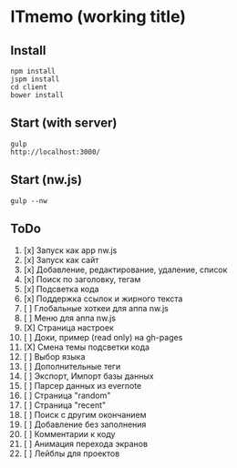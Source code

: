 # ITmemo (working title)

## Install
```
npm install
jspm install
cd client
bower install
```

## Start (with server)
```
gulp
http://localhost:3000/
```

## Start (nw.js)
```
gulp --nw
```

## ToDo
1. [x] Запуск как app nw.js
2. [x] Запуск как сайт
3. [x] Добавление, редактирование, удаление, список
4. [x] Поиск по заголовку, тегам
5. [x] Подсветка кода
6. [x] Поддержка ссылок и жирного текста
7. [ ] Глобальные хоткеи для аппа nw.js
8. [ ] Меню для аппа nw.js
9. [X] Страница настроек
10. [ ] Доки, пример (read only) на gh-pages
11. [X] Смена темы подсветки кода
12. [ ] Выбор языка
13. [ ] Дополнительные теги
14. [ ] Экспорт, Импорт базы данных
15. [ ] Парсер данных из evernote
16. [ ] Страница "random"
17. [ ] Страница "recent"
18. [ ] Поиск с другим окончанием
19. [ ] Добавление без заполнения
20. [ ] Комментарии к коду
21. [ ] Анимация перехода экранов
22. [ ] Лейблы для проектов

